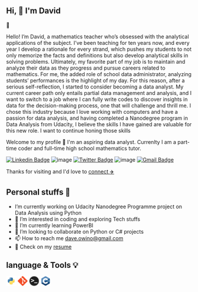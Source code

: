 ## Hi, :wave: I'm David

:gift_heart:

Hello! I’m David, a mathematics teacher who’s obsessed with the analytical applications of the subject. I’ve been teaching for ten years now, and every year I develop a rationale for every strand, which pushes my students to not only memorize the facts and definitions but also develop analytical skills in solving problems. Ultimately, my favorite part of my job is to maintain and analyze their data as they progress and pursue careers related to mathematics. For me, the added role of school data administrator, analyzing students’ performances is the highlight of my day. For this reason, after a serious self-reflection, I started to consider becoming a data analyst. My current career path only entails partial data management and analysis, and I want to switch to a job where I can fully write codes to discover insights in data for the decision-making process, one that will challenge and thrill me. I chose this industry because I love working with computers and have a passion for data analysis, and having completed a Nanodegree program in Data Analysis from Udacity, I believe the skills I have gained are valuable for this new role. I want to continue honing those skills

Welcome to my profile :clap: I'm an aspiring data analyst. Currenlty I am a part-time coder and full-time high school mathematics tutor. 

[![Linkedin Badge](https://img.shields.io/badge/david-owino-blue?style=flat&logo=Linkedin&logoColor=white&link=https://www.linkedin.com/in/profile-for-David-Owino/)](https://www.linkedin.com/in/profile-for-David-Owino/)  ![image](https://user-images.githubusercontent.com/7541585/193350417-cc4acf0c-7a24-403c-8d97-897f770b4ec0.png)  [![Twitter Badge](https://img.shields.io/badge/@DavieOwino-1ca0f1?style=flat&labelColor=1ca0f1&logo=twitter&logoColor=white&link=https://twitter.com/DavieOwino)](https://twitter.com/DavieOwino)  ![image](https://user-images.githubusercontent.com/7541585/193350508-3d786930-c043-4a27-90f8-68c0f85cdc60.png)  [![Gmail Badge](https://img.shields.io/badge/dave.owino-c14438?style=flat&logo=Gmail&logoColor=white&link=mailto:dave.owino@gmail.com)](mailto:dave.owino@gmail.com)

Thanks for visiting and I'd love to [connect :airplane:](https://www.linkedin.com/in/profile-for-David-Owino/)

## Personal stuffs :seedling:

- I’m currently working on Udacity Nanodegree Programme project on Data Analysis using Python
- 👀 I’m interested in coding and exploring Tech stuffs
- 🌱 I’m currently learning PowerBI
- 💞️ I’m looking to collaborate on Python or C# projects
- 📫 How to reach me [dave.owino@gmail.com](mailto:dave.owino@gmail.com)
- 📝 Check on my [resume](https://github.com/Daviedavie100/Daviedavie100/blob/main/resume.docx)

## language & Tools :bulb:

<code><img height="27" src="https://raw.githubusercontent.com/github/explore/80688e429a7d4ef2fca1e82350fe8e3517d3494d/topics/python/python.png" alt="python"></code>
<code><img height="27" src="https://raw.githubusercontent.com/devicons/devicon/master/icons/git/git-original.svg" alt="git"></code>
<code><img height="27" src="https://raw.githubusercontent.com/github/explore/80688e429a7d4ef2fca1e82350fe8e3517d3494d/topics/terminal/terminal.png" alt="terminal"></code>
<code><img height="27" src="https://raw.githubusercontent.com/github/explore/80688e429a7d4ef2fca1e82350fe8e3517d3494d/topics/cpp/cpp.png" alt="c#"></code>


<!---
Daviedavie100/Daviedavie100 is a ✨ special ✨ repository because its `README.md` (this file) appears on your GitHub profile.
You can click the Preview link to take a look at your changes.
--->
